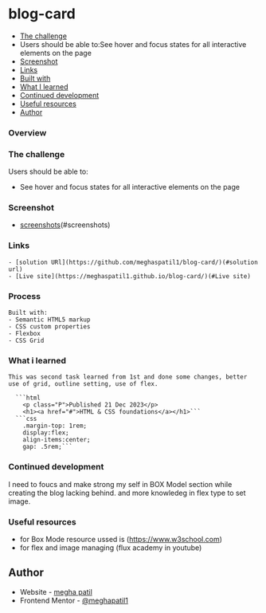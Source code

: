 # blog-card
  - [The challenge](#overview)
  - Users should be able to:See hover and focus states for all interactive elements on the page
  - [Screenshot](#screenshot)
  - [Links](#links)
  - [Built with](#built-with)
  - [What I learned](#what-i-learned)
  - [Continued development](#continued-development)
  - [Useful resources](#useful-resources)
  - [Author](#author)


### Overview

### The challenge

Users should be able to:

- See hover and focus states for all interactive elements on the page

### Screenshot

- [screenshots](./screenshots)(#screenshots)
### Links
    - [solution URl](https://github.com/meghaspatil1/blog-card/)(#solution url)
    - [Live site](https://meghaspatil1.github.io/blog-card/)(#Live site)
### Process
    Built with:
    - Semantic HTML5 markup
    - CSS custom properties
    - Flexbox
    - CSS Grid
### What i learned
    This was second task learned from 1st and done some changes, better use of grid, outline setting, use of flex.

      ```html
        <p class="P">Published 21 Dec 2023</p>
        <h1><a href="#">HTML & CSS foundations</a></h1>```
      ```css
        .margin-top: 1rem;
        display:flex;
        align-items:center;
        gap: .5rem;```

### Continued development

I need to foucs and make strong  my self in BOX Model section while creating the blog lacking behind. and more knowledeg in flex type to set image.

### Useful resources

- for Box Mode resource ussed is (https://www.w3school.com)
- for flex and image managing  (flux academy in youtube)

## Author

- Website - [megha patil](https://meghaspatil1.github.io/blog-card/)
- Frontend Mentor - [@meghapatil1](https://www.frontendmentor.io/profile/meghapatil1)

